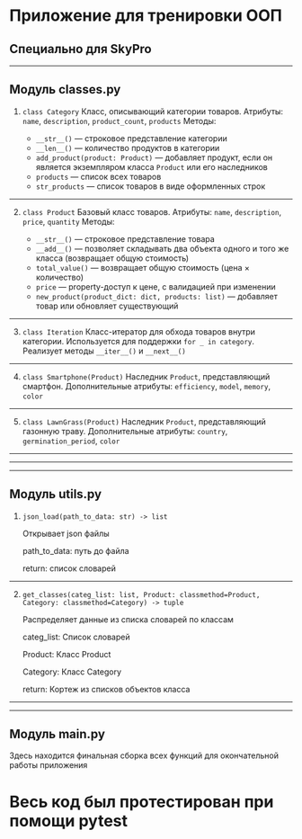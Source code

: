# Приложение для тренировки ООП
Специально для SkyPro
---

---

## Модуль classes.py

1. `class Category`
   Класс, описывающий категории товаров.
   Атрибуты: `name`, `description`, `product_count`, `products`
   Методы:

   * `__str__()` — строковое представление категории
   * `__len__()` — количество продуктов в категории
   * `add_product(product: Product)` — добавляет продукт, если он является экземпляром класса `Product` или его наследников
   * `products` — список всех товаров
   * `str_products` — список товаров в виде оформленных строк

---

2. `class Product`
   Базовый класс товаров.
   Атрибуты: `name`, `description`, `price`, `quantity`
   Методы:

   * `__str__()` — строковое представление товара
   * `__add__()` — позволяет складывать два объекта одного и того же класса (возвращает общую стоимость)
   * `total_value()` — возвращает общую стоимость (цена × количество)
   * `price` — property-доступ к цене, с валидацией при изменении
   * `new_product(product_dict: dict, products: list)` — добавляет товар или обновляет существующий

---

3. `class Iteration`
   Класс-итератор для обхода товаров внутри категории.
   Используется для поддержки `for _ in category`.
   Реализует методы `__iter__()` и `__next__()`

---

4. `class Smartphone(Product)`
   Наследник `Product`, представляющий смартфон.
   Дополнительные атрибуты: `efficiency`, `model`, `memory`, `color`

---

5. `class LawnGrass(Product)`
   Наследник `Product`, представляющий газонную траву.
   Дополнительные атрибуты: `country`, `germination_period`, `color`

---

---

---

## Модуль utils.py

1. ```json_load(path_to_data: str) -> list```
    
    Открывает json файлы

    path_to_data: путь до файла

    return: список словарей
---
2. ```get_classes(categ_list: list, Product: classmethod=Product, Category: classmethod=Category) -> tuple```
    
    Распределяет данные из списка словарей по классам

    categ_list: Список словарей

    Product: Класс Product

    Category: Класс Category

    return: Кортеж из списков объектов класса
---

---

## Модуль main.py
Здесь находится финальная сборка всех функций для окончательной работы приложения

# Весь код был протестирован при помощи pytest